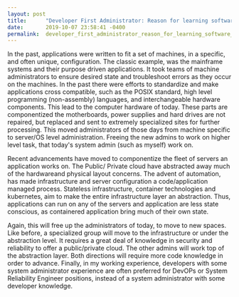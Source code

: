 ```yaml
---
layout: post
title:      "Developer First Administrator: Reason for learning software development."
date:       2019-10-07 23:58:41 -0400
permalink:  developer_first_administrator_reason_for_learning_software_development
---
```



In the past, applications were written to fit a set of machines, in a  specific, and often unique, configuration.  The classic example, was the mainframe systems and their purpose driven applications.  It took teams of machine administrators to ensure desired state and troubleshoot errors as they occur on the machines. In the past there were efforts to standardize and make applications cross compatible, such as the POSIX standard, high level programming (non-assembly) languages, and interchangeable hardware components.  This lead to the computer hardware of today. These parts are componentized the motherboards, power supplies and hard drives are not repaired, but replaced and sent to extremely specialized sites for further processing.  This moved administrators of those days from machine specific to server/OS level administration. Freeing the new admins to work on higher level task, that today's system admin (such as myself) work on.

Recent advancements have moved to componentize the fleet of servers an application works on. The Public/ Private cloud have abstracted away much of the hardwareand physical layout concerns. The advent of automation, has made infrastructure and server configuration a code/application managed process. Stateless infrastructure, container technologies and kubernetes, aim to make the entire infrastructure layer an abstraction. Thus, applications can run on any of the servers and application are less state conscious, as containered application bring much of their own state.   

Again, this will free up the administrators of today, to move to new spaces. Like before, a specialized group will move to the infrastructure or under the abstraction level. It requires a great deal of knowledge in security and reliability to offer a public/private cloud. The other admins will work top of the abstraction layer. Both directions will require more code knowledge in order to advance. Finally, in my working experience, developers with some system administrator experience are often preferred for DevOPs or System Reliability Engineer positions, instead of a system administrator with some developer knowledge. 

